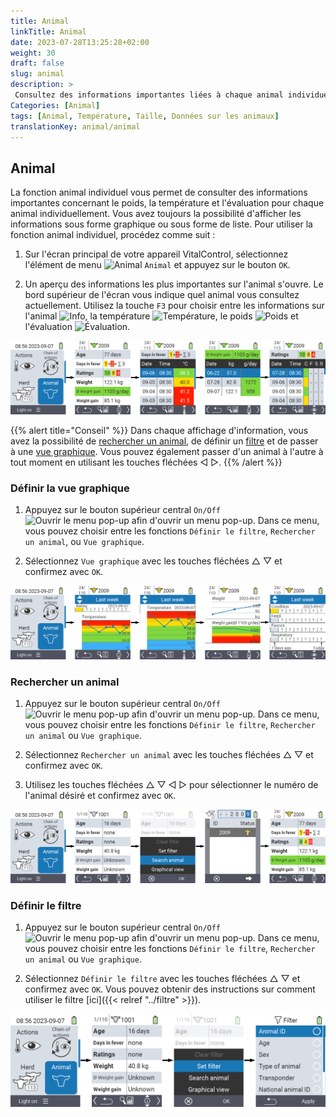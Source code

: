 ```yaml
---
title: Animal
linkTitle: Animal
date: 2023-07-28T13:25:28+02:00
weight: 30
draft: false
slug: animal
description: >
 Consultez des informations importantes liées à chaque animal individuellement.
Categories: [Animal]
tags: [Animal, Température, Taille, Données sur les animaux]
translationKey: animal/animal
---
```

## Animal

La fonction animal individuel vous permet de consulter des informations importantes concernant le poids, la température et l'évaluation pour chaque animal individuellement. Vous avez toujours la possibilité d'afficher les informations sous forme graphique ou sous forme de liste. Pour utiliser la fonction animal individuel, procédez comme suit :

1. Sur l'écran principal de votre appareil VitalControl, sélectionnez l'élément de menu <img src="/icons/main/animal.svg" width="35" align="bottom" alt="Animal" /> `Animal` et appuyez sur le bouton `OK`.

2. Un aperçu des informations les plus importantes sur l'animal s'ouvre. Le bord supérieur de l'écran vous indique quel animal vous consultez actuellement. Utilisez la touche `F3` pour choisir entre les informations sur l'animal <img src="/icons/footer/info.svg" width="20" align="bottom" alt="Info" />, la température <img src="/icons/actions/temperature.svg" width="10" align="bottom" alt="Température" />, le poids  <img src="/icons/actions/weight.svg" width="20" align="bottom" alt="Poids" /> et l'évaluation <img src="/icons/actions/rating.svg" width="25" align="bottom" alt="Évaluation" />.

![VitalControl: Menu Animal](images/list.png "Affichage sous forme de liste")

{{% alert title="Conseil"  %}}
Dans chaque affichage d'information, vous avez la possibilité de [rechercher un animal](#search-animal), de définir un [filtre](#set-filter) et de passer à une [vue graphique](#set-graphical-view).
Vous pouvez également passer d'un animal à l'autre à tout moment en utilisant les touches fléchées ◁ ▷.
{{% /alert %}}

### Définir la vue graphique

1. Appuyez sur le bouton supérieur central `On/Off` <img src="/icons/footer/search_chart.svg" width="40" align="bottom" alt="Ouvrir le menu pop-up" /> afin d'ouvrir un menu pop-up. Dans ce menu, vous pouvez choisir entre les fonctions `Définir le filtre`, `Rechercher un animal`, ou `Vue graphique`.

2. Sélectionnez `Vue graphique` avec les touches fléchées △ ▽ et confirmez avec `OK`.

![VitalControl : Menu Animal](images/graphic.png "Représentation sous forme graphique")

### Rechercher un animal

1. Appuyez sur le bouton supérieur central `On/Off` <img src="/icons/footer/search_chart.svg" width="40" align="bottom" alt="Ouvrir le menu pop-up" /> afin d'ouvrir un menu pop-up. Dans ce menu, vous pouvez choisir entre les fonctions `Définir le filtre`, `Rechercher un animal` ou `Vue graphique`.

2. Sélectionnez `Rechercher un animal` avec les touches fléchées △ ▽ et confirmez avec `OK`.

3. Utilisez les touches fléchées △ ▽ ◁ ▷ pour sélectionner le numéro de l'animal désiré et confirmez avec `OK`.

![VitalControl : Menu Animal](images/search.png "Rechercher un animal")

### Définir le filtre

1. Appuyez sur le bouton supérieur central `On/Off` <img src="/icons/footer/search_chart.svg" width="40" align="bottom" alt="Ouvrir le menu pop-up" /> afin d'ouvrir un menu pop-up. Dans ce menu, vous pouvez choisir entre les fonctions `Définir le filtre`, `Rechercher un animal` ou `Vue graphique`.

2. Sélectionnez `Définir le filtre` avec les touches fléchées △ ▽ et confirmez avec `OK`.
Vous pouvez obtenir des instructions sur comment utiliser le filtre [ici]({{< relref "../filtre" >}}).

![VitalControl : Menu Animal](images/filter.png "Définir le filtre")

